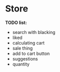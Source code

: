 # Store

<b>TODO list:</b>

-  search with blacking
-  liked
-  calculating cart
-  sale thing
-  add to cart button
-  suggestions
-  quantity
